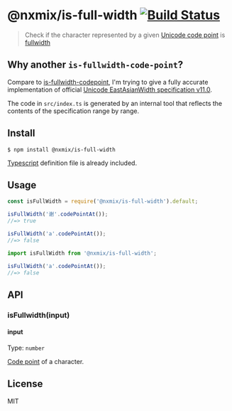 # @nxmix/is-full-width [![Build Status](https://travis-ci.org/NXMIX/is-full-width.svg?branch=master)](https://travis-ci.org/NXMIX/is-full-width)

> Check if the character represented by a given [Unicode code point](https://en.wikipedia.org/wiki/Code_point) is [fullwidth](https://en.wikipedia.org/wiki/Halfwidth_and_fullwidth_forms)

## Why another `is-fullwidth-code-point`?

Compare to [is-fullwidth-codepoint](https://github.com/sindresorhus/is-fullwidth-code-point), I'm trying to give a fully accurate implementation of official [Unicode EastAsianWidth specification v11.0](ftp://ftp.unicode.org/Public/11.0.0/ucd/EastAsianWidth.txt).

The code in `src/index.ts` is generated by an internal tool that reflects the contents of the specification range by range.

## Install

```
$ npm install @nxmix/is-full-width
```

[Typescript](https://www.typescriptlang.org) definition file is already included.

## Usage

```js
const isFullWidth = require('@nxmix/is-full-width').default;

isFullWidth('谢'.codePointAt());
//=> true

isFullWidth('a'.codePointAt());
//=> false
```

```ts
import isFullWidth from '@nxmix/is-full-width';

isFullWidth('a'.codePointAt());
//=> false
```

## API

### isFullwidth(input)

#### input

Type: `number`

[Code point](https://en.wikipedia.org/wiki/Code_point) of a character.

## License

MIT
